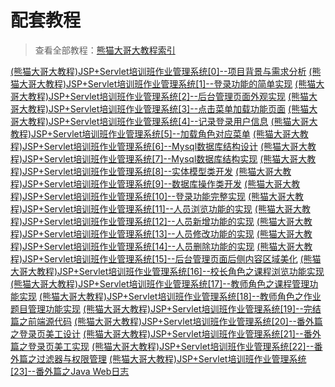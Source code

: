 # 配套教程

>查看全部教程：[熊猫大哥大教程索引
](https://studyingpanda.blog.csdn.net/article/details/105329926)

[(熊猫大哥大教程)JSP+Servlet培训班作业管理系统[0]--项目背景与需求分析](https://blog.csdn.net/woshisangsang/article/details/59109687)
[(熊猫大哥大教程)JSP+Servlet培训班作业管理系统[1]--登录功能的简单实现](https://blog.csdn.net/woshisangsang/article/details/59109729)
[(熊猫大哥大教程)JSP+Servlet培训班作业管理系统[2]--后台管理页面外观实现](https://blog.csdn.net/woshisangsang/article/details/59109804)
[(熊猫大哥大教程)JSP+Servlet培训班作业管理系统[3]--点击菜单加载功能页面](https://blog.csdn.net/woshisangsang/article/details/59109849)
[(熊猫大哥大教程)JSP+Servlet培训班作业管理系统[4]--记录登录用户信息](https://blog.csdn.net/woshisangsang/article/details/60323333)
[(熊猫大哥大教程)JSP+Servlet培训班作业管理系统[5]--加载角色对应菜单](https://blog.csdn.net/woshisangsang/article/details/60323360)
[(熊猫大哥大教程)JSP+Servlet培训班作业管理系统[6]--Mysql数据库结构设计](https://blog.csdn.net/woshisangsang/article/details/60323374)
[(熊猫大哥大教程)JSP+Servlet培训班作业管理系统[7]--Mysql数据库结构实现](https://blog.csdn.net/woshisangsang/article/details/60323463)
[(熊猫大哥大教程)JSP+Servlet培训班作业管理系统[8]--实体模型类开发](https://blog.csdn.net/woshisangsang/article/details/60323490)
[(熊猫大哥大教程)JSP+Servlet培训班作业管理系统[9]--数据库操作类开发](https://blog.csdn.net/woshisangsang/article/details/60478986)
[(熊猫大哥大教程)JSP+Servlet培训班作业管理系统[10]--登录功能完整实现](https://blog.csdn.net/woshisangsang/article/details/60479010)
[(熊猫大哥大教程)JSP+Servlet培训班作业管理系统[11]--人员浏览功能的实现](https://blog.csdn.net/woshisangsang/article/details/60479102)
[(熊猫大哥大教程)JSP+Servlet培训班作业管理系统[12]--人员新增功能的实现](https://blog.csdn.net/woshisangsang/article/details/60479119)
[(熊猫大哥大教程)JSP+Servlet培训班作业管理系统[13]--人员修改功能的实现](https://blog.csdn.net/woshisangsang/article/details/60479240)
[(熊猫大哥大教程)JSP+Servlet培训班作业管理系统[14]--人员删除功能的实现](https://blog.csdn.net/woshisangsang/article/details/60865919)
[(熊猫大哥大教程)JSP+Servlet培训班作业管理系统[15]--后台管理页面后侧内容区域美化](https://blog.csdn.net/woshisangsang/article/details/60865940)
[(熊猫大哥大教程)JSP+Servlet培训班作业管理系统[16]--校长角色之课程浏览功能实现](https://blog.csdn.net/woshisangsang/article/details/60865952)
[(熊猫大哥大教程)JSP+Servlet培训班作业管理系统[17]--教师角色之课程管理功能实现](https://blog.csdn.net/woshisangsang/article/details/60866017)
[(熊猫大哥大教程)JSP+Servlet培训班作业管理系统[18]--教师角色之作业题目管理功能实现](https://blog.csdn.net/woshisangsang/article/details/60873404)
[(熊猫大哥大教程)JSP+Servlet培训班作业管理系统[19]--完结篇之前端源代码](https://blog.csdn.net/woshisangsang/article/details/60873643)
[(熊猫大哥大教程)JSP+Servlet培训班作业管理系统[20]--番外篇之登录页美工设计](https://blog.csdn.net/woshisangsang/article/details/60976692)
[(熊猫大哥大教程)JSP+Servlet培训班作业管理系统[21]--番外篇之登录页美工实现](https://blog.csdn.net/woshisangsang/article/details/60976962)
[(熊猫大哥大教程)JSP+Servlet培训班作业管理系统[22]--番外篇之过滤器与权限管理](https://blog.csdn.net/woshisangsang/article/details/60977143)
[(熊猫大哥大教程)JSP+Servlet培训班作业管理系统[23]--番外篇之Java Web日志](https://blog.csdn.net/woshisangsang/article/details/60977349)
